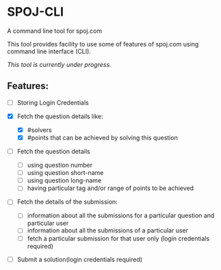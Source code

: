 # SPOJ-CLI
A command line tool for spoj.com

This tool provides facility to use some of features of spoj.com using command line interface (CLI).

_This tool is currently under progress._

## Features:
- [ ] Storing Login Credentials
- [x] Fetch the question details like:
	- [x] #solvers
	- [x] #points that can be achieved by solving this question
- [ ] Fetch the question details
	- [ ] using question number
	- [ ] using question short-name
	- [ ] using question long-name
	- [ ] having particular tag and/or range of points to be achieved
- [ ] Fetch the details of the submission:
	- [ ] information about all the submissions for a particular question and particular user
	- [ ] information about all the submissions of a particular user
	- [ ] fetch a particular submission for that user only (login credentials required)
- [ ] Submit a solution(login credentials required)


